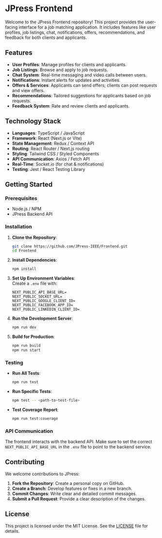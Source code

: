 # JPress Frontend

Welcome to the JPress Frontend repository! This project provides the user-facing interface for a job matching application. It includes features like user profiles, job listings, chat, notifications, offers, recommendations, and feedback for both clients and applicants.

## Features

- **User Profiles**: Manage profiles for clients and applicants.
- **Job Listings**: Browse and apply to job requests.
- **Chat System**: Real-time messaging and video calls between users.
- **Notifications**: Instant alerts for updates and activities.
- **Offers & Services**: Applicants can send offers; clients can post requests and view offers.
- **Recommendations**: Tailored suggestions for applicants based on job requests.
- **Feedback System**: Rate and review clients and applicants.

## Technology Stack

- **Languages**: TypeScript / JavaScript
- **Framework**: React (Next.js or Vite)
- **State Management**: Redux / Context API
- **Routing**: React Router / Next.js routing
- **Styling**: Tailwind CSS / Styled Components
- **API Communication**: Axios / Fetch API
- **Real-Time**: Socket.io (for chat & notifications)
- **Testing**: Jest / React Testing Library

## Getting Started

### Prerequisites

- Node.js / NPM
- JPress Backend API

### Installation

1. **Clone the Repository**:
    ```bash
    git clone https://github.com/JPress-IEEE/Frontend.git
    cd Frontend
    ```

2. **Install Dependencies**:
    ```bash
    npm install
    ```

3. **Set Up Environment Variables**:  
   Create a `.env` file with:
    ```plaintext
    NEXT_PUBLIC_API_BASE_URL=
    NEXT_PUBLIC_SOCKET_URL=
    NEXT_PUBLIC_GOOGLE_CLIENT_ID=
    NEXT_PUBLIC_FACEBOOK_APP_ID=
    NEXT_PUBLIC_LINKEDIN_CLIENT_ID=
    ```

4. **Run the Development Server**:
    ```bash
    npm run dev
    ```

5. **Build for Production**:
    ```bash
    npm run build
    npm run start
    ```

### Testing

- **Run All Tests**:
    ```bash
    npm run test
    ```

- **Run Specific Tests**:
    ```bash
    npm test -- <path-to-test-file>
    ```

- **Test Coverage Report**:
    ```bash
    npm run test:coverage
    ```

### API Communication

The frontend interacts with the backend API. Make sure to set the correct `NEXT_PUBLIC_API_BASE_URL` in the `.env` file to point to the backend service.

## Contributing

We welcome contributions to JPress:

1. **Fork the Repository**: Create a personal copy on GitHub.
2. **Create a Branch**: Develop features or fixes in a new branch.
3. **Commit Changes**: Write clear and detailed commit messages.
4. **Submit a Pull Request**: Provide a clear description of the changes.

## License

This project is licensed under the MIT License. See the [LICENSE](LICENSE) file for details.

